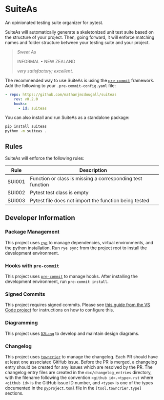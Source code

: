 # SuiteAs

An opinionated testing suite organizer for pytest.

SuiteAs will automatically generate a skeletonized unit test suite based on the
structure of your project. Then, going forward, it will enforce matching names and folder structure between your testing suite and your project.

> _Sweet As_
>
> INFORMAL • NEW ZEALAND
>
> _very satisfactory; excellent._

The recommended way to use SuiteAs is using the [`pre-commit`](https://pre-commit.com/) framework. Add the following to your `.pre-commit-config.yaml` file:

```yaml
- repo: https://github.com/nathanjmcdougall/suiteas
    rev: v0.2.0
    hooks:
      - id: suiteas
```

You can also install and run SuiteAs as a standalone package:

```bash
pip install suiteas
python -m suiteas .
```

## Rules

SuiteAs will enforce the following rules:

| Rule | Description |
| ---- | ----------- |
| SUI001 | Function or class is missing a corresponding test function |
| SUI002 | Pytest test class is empty |
| SUI003 | Pytest file does not import the function being tested |

## Developer Information

### Package Management

This project uses [`rye`](https://rye-up.com/) to manage dependencies, virtual environments, and the python installation. Run `rye sync` from the project root to install the development environment.

### Hooks with `pre-commit`

This project uses [`pre-commit`](https://pre-commit.com/) to manage hooks. After installing the development environment, run `pre-commit install`.

### Signed Commits

This project requires signed commits. Please see [this guide from the VS Code project](https://github.com/microsoft/vscode/wiki/Commit-Signing) for instructions on how to configure this.

### Diagramming

This project uses [`D2Lang`](https://d2lang.com/) to develop and maintain design diagrams.

### Changelog

This project uses [`towncrier`](https://github.com/twisted/towncrier) to manage the changelog. Each PR should have at least one associated GitHub issue. Before the PR is merged, a changelog entry  should be created for any issues which are resolved by the PR. The changelog entry files are created in the `doc/changelog_entries` directory, with the filename following the convention `<github id>.<type>.rst` where `<github id>` is the GitHub issue ID number, and `<type>` is one of the types documented in the `pyproject.toml` file in the `[tool.towncrier.type]` sections.
